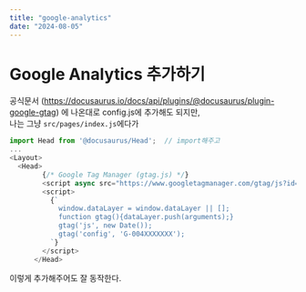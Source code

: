 ```yaml
---
title: "google-analytics"
date: "2024-08-05"
---
```


# Google Analytics 추가하기
공식문서 (https://docusaurus.io/docs/api/plugins/@docusaurus/plugin-google-gtag) 에 나온대로 config.js에 추가해도 되지만,  
나는 그냥 `src/pages/index.js`에다가  

```js title="index.js"
import Head from '@docusaurus/Head';  // import해주고
...
<Layout>
  <Head>
        {/* Google Tag Manager (gtag.js) */}
        <script async src="https://www.googletagmanager.com/gtag/js?id=G-004XXXXXXX"></script>
        <script>
          {`
            window.dataLayer = window.dataLayer || [];
            function gtag(){dataLayer.push(arguments);}
            gtag('js', new Date());
            gtag('config', 'G-004XXXXXXX');
          `}
        </script>
      </Head>
```

이렇게 추가해주어도 잘 동작한다.  